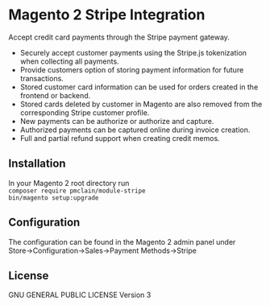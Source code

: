 # Magento 2 Stripe Integration
Accept credit card payments through the Stripe payment gateway.

* Securely accept customer payments using the Stripe.js tokenization when
collecting all payments.
* Provide customers option of storing payment information for future 
transactions.
* Stored customer card information can be used for orders created in the
frontend or backend.
* Stored cards deleted by customer in Magento are also removed from the
corresponding Stripe customer profile.
* New payments can be authorize or authorize and capture.
* Authorized payments can be captured online during invoice creation.
* Full and partial refund support when creating credit memos.

## Installation
In your Magento 2 root directory run  
`composer require pmclain/module-stripe`  
`bin/magento setup:upgrade`

## Configuration
The configuration can be found in the Magento 2 admin panel under  
Store->Configuration->Sales->Payment Methods->Stripe

## License
GNU GENERAL PUBLIC LICENSE Version 3